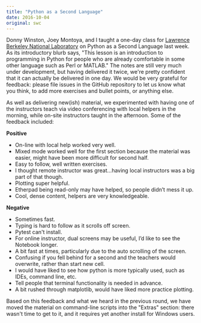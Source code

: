 ```yaml
---
title: "Python as a Second Language"
date: 2016-10-04
original: swc
---
```


Donny Winston, Joey Montoya, and I taught a one-day class for [Lawrence Berkeley National Laboratory](http://lbl.gov)
on Python as a Second Language last week.
As its introductory blurb says,
"This lesson is an introduction to programming in Python
for people who are already comfortable in some other language such as Perl or MATLAB."
The notes are still very much under development,
but having delivered it twice,
we're pretty confident that it can actually be delivered in one day.
We would be very grateful for feedback:
please file issues in the GitHub repository
to let us know what you think,
to add more exercises and bullet points,
or anything else.

As well as delivering new(ish) material,
we experimented with having one of the instructors teach via video conferencing with local helpers in the morning,
while on-site instructors taught in the afternoon.
Some of the feedback included:

**Positive**

*   On-line with local help worked very well.
*   Mixed mode worked well for the first section because the material was easier, might have been more difficult for second half.
*   Easy to follow, well written exercises.
*   I thought remote instructor was great…having local instructors was a big part of that though.
*   Plotting super helpful.
*   Etherpad being read-only may have helped, so people didn’t mess it up.
*   Cool, dense content, helpers are very knowledgeable.

**Negative**

*   Sometimes fast.
*   Typing is hard to follow as it scrolls off screen.
*   Pytest can't install.
*   For online instructor, dual screens may be useful, I’d like to see the Notebook longer.
*   A bit fast at times, particularly due to the auto scrolling of the screen.
*   Confusing if you fell behind for a second and the teachers would overwrite, rather than start new cell.
*   I would have liked to see how python is more typically used, such as IDEs, command line, etc.
*   Tell people that terminal functionality is needed in advance.
*   A bit rushed through matplotlib, would have liked more practice plotting.

Based on this feedback and what we heard in the previous round,
we have moved the material on command-line scripts into the "Extras" section:
there wasn't time to get to it,
and it requires yet another install for Windows users.
